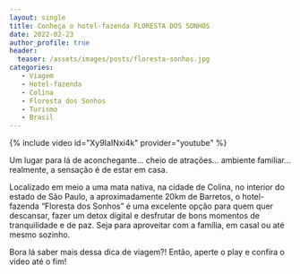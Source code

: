 ```yaml
---
layout: single
title: Conheça o hotel-fazenda FLORESTA DOS SONHOS
date: 2022-02-23
author_profile: true
header:
  teaser: /assets/images/posts/floresta-sonhos.jpg
categories: 
   - Viagem
   - Hotel-fazenda
   - Colina 
   - Floresta dos Sonhos
   - Turismo
   - Brasil
---
```


{% include video id="Xy9IaINxi4k" provider="youtube" %}

Um lugar para lá de aconchegante… cheio de atrações… ambiente familiar… realmente, a sensação é de estar em casa. 

Localizado em meio a uma mata nativa, na cidade de Colina, no interior do estado de São Paulo, a aproximadamente 20km de Barretos, o hotel-fazenda “Floresta dos Sonhos” é uma excelente opção para quem quer descansar, fazer um detox digital e desfrutar de bons momentos de tranquilidade e de paz. Seja para aproveitar com a família, em casal ou até mesmo sozinho.

Bora lá saber mais dessa dica de viagem?! Então, aperte o play e confira o vídeo até o fim! 
